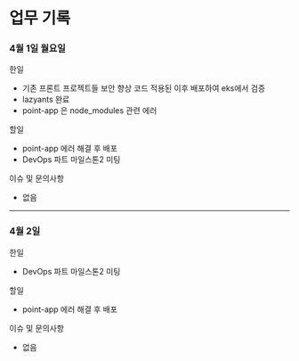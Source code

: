 # 업무 기록

### 4월 1일 월요일

한일

* 기존 프론트 프로젝트들 보안 향상 코드 적용된 이후 배포하여 eks에서 검증
* lazyants 완료
* point-app 은 node\_modules 관련 에러

할일

* point-app 에러 해결 후 배포
* DevOps 파트 마일스톤2 미팅

이슈 및 문의사항

* 없음

***

### 4월 2일

한일

* DevOps 파트 마일스톤2 미팅

할일

* point-app 에러 해결 후 배포

이슈 및 문의사항

* 없음




